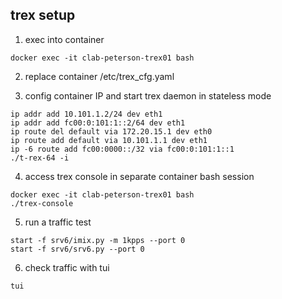 ## trex setup

1. exec into container
```
docker exec -it clab-peterson-trex01 bash
```
2. replace container /etc/trex_cfg.yaml

3. config container IP and start trex daemon in stateless mode
```
ip addr add 10.101.1.2/24 dev eth1
ip addr add fc00:0:101:1::2/64 dev eth1
ip route del default via 172.20.15.1 dev eth0
ip route add default via 10.101.1.1 dev eth1
ip -6 route add fc00:0000::/32 via fc00:0:101:1::1
./t-rex-64 -i                               
```

4. access trex console in separate container bash session
```
docker exec -it clab-peterson-trex01 bash
./trex-console 
```

5. run a traffic test
```
start -f srv6/imix.py -m 1kpps --port 0
start -f srv6/srv6.py --port 0
```

6. check traffic with tui
```
tui
```